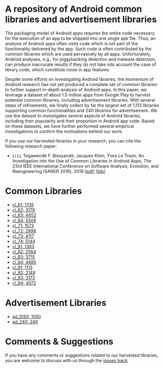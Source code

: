 # A repository of Android  common libraries and advertisement libraries

The packaging model of Android apps requires the entire code necessary for the execution of an app to be shipped into one single apk file. Thus, an analysis of Android apps often visits code which is not part of the functionality delivered by the app. Such code is often contributed by the common libraries which are used pervasively by all apps. Unfortunately, Android analyses, e.g., for piggybacking detection and malware detection, can produce inaccurate results if they do not take into account the case of library code, which constitute noise in app features.

Despite some efforts on investigating Android libraries, the momentum of Android research has not yet produced a complete set of common libraries to further support in-depth analysis of Android apps. In this paper, we leverage a dataset of about 1.5 million apps from Google Play to harvest potential common libraries, including advertisement libraries. With several steps of refinements, we finally collect by far the largest set of 1,113 libraries supporting common functionalities and 240 libraries for advertisement. We use the dataset to investigates several aspects of Android libraries, including their popularity and their proportion in Android app code. Based on these datasets, we have further performed several empirical investigations to confirm the motivations behind our work.


If you use our harvested libraries in your research, you can cite the following research paper:
* Li Li, Tegawendé F. Bissyandé, Jacques Klein, Yves Le Traon, An Investigation into the Use of Common Libraries in Android Apps, The 23rd IEEE International Conference on Software Analysis, Evolution, and Reengineering (SANER 2016), 2016 [[pdf](http://lilicoding.github.io/papers/li2016investigation.pdf)] [[bib](http://lilicoding.github.io/bibs/li2015investigation-tr.html)]


# Common Libraries
* [cl_61:  1735](libraries/cl_61.txt)
* [cl_62:  3179](libraries/cl_62.txt)
* [cl_63:  4452](libraries/cl_63.txt)
* [cl_64:  5509](libraries/cl_64.txt)
* [cl_71:  1573](libraries/cl_71.txt)
* [cl_72:  2898](libraries/cl_72.txt)
* [cl_73:  4117](libraries/cl_73.txt)
* [cl_74:  5144](libraries/cl_74.txt)
* [cl_81:  1363](libraries/cl_81.txt)
* [cl_82:  2564](libraries/cl_82.txt)
* [cl_83:  3715](libraries/cl_83.txt)
* [cl_84:  4685](libraries/cl_84.txt)
* [cl_91:  1113](libraries/cl_91.txt)
* [cl_92:  2148](libraries/cl_92.txt)
* [cl_93:  3173](libraries/cl_93.txt)
* [cl_94:  4072](libraries/cl_94.txt)


# Advertisement Libraries
* [ad_1050:  1050](libraries/ad_1050.txt)
* [ad_240:  240](libraries/ad_240.txt)

# Comments & Suggestions
If you have any comments or suggestions related to our harvested libraries, you are welcome to discuss with us through the [issues track](https://github.com/serval-snt-uni-lu/CommonLibraries/issues).
